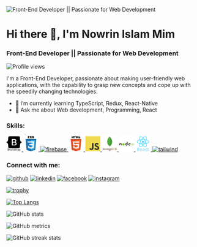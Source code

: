 
![Front-End Developer || Passionate for Web Development ](https://media-exp1.licdn.com/dms/image/D5616AQH1l40hXlj7LA/profile-displaybackgroundimage-shrink_350_1400/0/1669885236076?e=1675296000&v=beta&t=yPY_olCjmijP7Gsa6Im8mdRrxaA2-WiJl6V2mYKf8fA)
# Hi there 👋, I'm Nowrin Islam Mim
### Front-End Developer || Passionate for Web Development 

![Profile views](https://gpvc.arturio.dev/BubbleNowrin) 

I'm a Front-End Developer, passionate about making user-friendly web applications, with the capability to grasp new
concepts and cope up with the speedily
changing technologies.
 
- 🌱 I’m currently learning TypeScript, Redux, React-Native 
- 💬 Ask me about Web development, Programming, React 

### Skills:
<p align="left"> <a href="https://getbootstrap.com" target="_blank" rel="noreferrer"> <img src="https://raw.githubusercontent.com/devicons/devicon/master/icons/bootstrap/bootstrap-plain-wordmark.svg" alt="bootstrap" width="40" height="40"/> </a> <a href="https://www.w3schools.com/css/" target="_blank" rel="noreferrer"> <img src="https://raw.githubusercontent.com/devicons/devicon/master/icons/css3/css3-original-wordmark.svg" alt="css3" width="40" height="40"/> </a> <a href="https://firebase.google.com/" target="_blank" rel="noreferrer"> <img src="https://www.vectorlogo.zone/logos/firebase/firebase-icon.svg" alt="firebase" width="40" height="40"/> </a> <a href="https://www.w3.org/html/" target="_blank" rel="noreferrer"> <img src="https://raw.githubusercontent.com/devicons/devicon/master/icons/html5/html5-original-wordmark.svg" alt="html5" width="40" height="40"/> </a> <a href="https://developer.mozilla.org/en-US/docs/Web/JavaScript" target="_blank" rel="noreferrer"> <img src="https://raw.githubusercontent.com/devicons/devicon/master/icons/javascript/javascript-original.svg" alt="javascript" width="40" height="40"/> </a> <a href="https://www.mongodb.com/" target="_blank" rel="noreferrer"> <img src="https://raw.githubusercontent.com/devicons/devicon/master/icons/mongodb/mongodb-original-wordmark.svg" alt="mongodb" width="40" height="40"/> </a> <a href="https://nodejs.org" target="_blank" rel="noreferrer"> <img src="https://raw.githubusercontent.com/devicons/devicon/master/icons/nodejs/nodejs-original-wordmark.svg" alt="nodejs" width="40" height="40"/> </a> <a href="https://reactjs.org/" target="_blank" rel="noreferrer"> <img src="https://raw.githubusercontent.com/devicons/devicon/master/icons/react/react-original-wordmark.svg" alt="react" width="40" height="40"/> </a> <a href="https://tailwindcss.com/" target="_blank" rel="noreferrer"> <img src="https://www.vectorlogo.zone/logos/tailwindcss/tailwindcss-icon.svg" alt="tailwind" width="40" height="40"/> </a> </p>


### Connect with me:
[<img src='https://cdn.jsdelivr.net/npm/simple-icons@3.0.1/icons/github.svg' alt='github' height='40'>](https://github.com/BubbleNowrin)  [<img src='https://cdn.jsdelivr.net/npm/simple-icons@3.0.1/icons/linkedin.svg' alt='linkedin' height='40'>](https://www.linkedin.com/in/nowrinislam02/)  [<img src='https://cdn.jsdelivr.net/npm/simple-icons@3.0.1/icons/facebook.svg' alt='facebook' height='40'>](https://www.facebook.com/nowrin.islam3)  [<img src='https://cdn.jsdelivr.net/npm/simple-icons@3.0.1/icons/instagram.svg' alt='instagram' height='40'>](https://www.instagram.com/nowra__d__kitty/)

[![trophy](https://github-profile-trophy.vercel.app/?username=BubbleNowrin)](https://github.com/ryo-ma/github-profile-trophy)


[![Top Langs](https://github-readme-stats.vercel.app/api/top-langs/?username=BubbleNowrin)](https://github.com/anuraghazra/github-readme-stats)

![GitHub stats](https://github-readme-stats.vercel.app/api?username=BubbleNowrin&show_icons=true&count_private=true)  

![GitHub metrics](https://metrics.lecoq.io/BubbleNowrin)  

![GitHub streak stats](https://streak-stats.demolab.com/?user=BubbleNowrin)  

 
